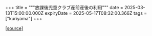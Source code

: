 +++
title = """放課後児童クラブ産前産後の利用"""
date = 2025-03-13T15:00:00.000Z
expiryDate = 2025-05-17T08:32:00.366Z
tags = ["kuriyama"]
+++


[[source]](https://www.town.kuriyama.hokkaido.jp/soshiki/39/30440.html)
